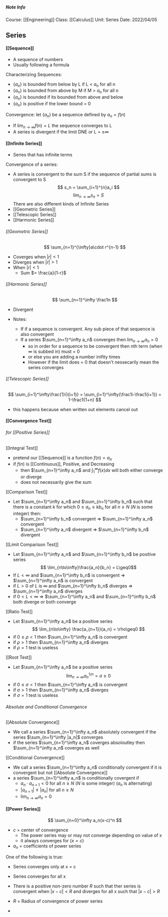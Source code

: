 ##### Note Info
Course: [[Engineering]]
Class: [[Calculus]]
Unit: Series
Date: 2022/04/05


## Series
#### [[Sequence]]
- A sequence of numbers
- Usually following a formula

Characterizing Sequences:
- {$a_n$} is bounded from below by L if L < $a_n$ for all n
- {$a_n$} is bounded from above by M if M > $a_n$ for all n
- {$a_n$} is bounded if its bounded from above and below
- {$a_n$} is positive if the lower bound = 0

Convergence:
let {$a_n$} be a sequence defined by $a_n = f(n)$ 
- If $\lim_{n\to\infty} f(n) = L$ the sequence converges to L
- A series is divergent if the limit DNE or L = $\pm \infty$ 

#### [[Infinite Series]]
- Series that has infinite terms

Convergence of a series:
- A series is convergent to the sum S if the sequence of partial sums is convergent to S
$$ s_n = \sum_{i=1}^{n}a_i $$
$$ \lim_{n\to\infty}s_n = S $$
There are also different kinds of Infinite Series
- [[Geometric Series]]
- [[Telescopic Series]]
- [[Harmonic Series]]

###### [[Geometric Series]]
$$ \sum_{n=1}^{\infty}a\cdot r^{n-1} $$
- Coverges when $|r| <1$
- Diverges when $|r| > 1$
- When $|r| < 1$
	- Sum $= \frac{a}{1-r}$

###### [[Harmonic Series]]
$$ \sum_{n=1}^\infty \frac1n $$
- Divergent


- Notes:
	- If if a sequence is convergent. Any sub piece of that sequence is also convergent
	- If a series $\sum_{n=1}^\infty a_n$ converges then $\lim_{n\to\infty} a_n = 0$
		- so in order for a sequence to be convergent then nth term (when $\infty$ is subbed in) must = 0
		- or else you are adding a number inifity times
		- However if the limit does = 0 that doesn't nessecarily mean the series converges

###### [[Telescopic Series]]
$$ \sum_{i=1}^\infty\frac{1}{i(i+1)} = \sum_{i=1}^\infty(\frac1i-\frac1{i+1}) = 1-\frac1{1+n} $$
- this happens because when written out elements cancel out

#### [[Convergence Test]]
###### for [[Positive Series]]
[[Integral Test]]
- pretend our [[Sequence]] is a function $f(n) = a_n$
- if $f(n)$ is [[Continuous]], Positive, and Decreasing
	- then $\sum_{n=1}^\infty a_n$ and $\int_1^\infty f(x)dx$ will both either converge or diverge
	- does not necessarily give the sum

[[Comparison Test]]
- Let $\sum_{n=1}^\infty a_n$ and $\sum_{n=1}^\infty b_n$ such that there is a constant $k$ for which $0 \leq a_n \leq kb_n$ for all $n \geq N$ ($N$ is some integer) then:
	- $\sum_{n=1}^\infty b_n$ convergent $\Longrightarrow$ $\sum_{n=1}^\infty a_n$ convergent
	- $\sum_{n=1}^\infty a_n$ divergent $\Longrightarrow$ $\sum_{n=1}^\infty b_n$ divergent

[[Limit Comparison Test]]
- Let $\sum_{n=1}^\infty a_n$ and $\sum_{n=1}^\infty b_n$ be positive series
$$ \lim_{n\to\infty}\frac{a_n}{b_n}  = L\geq0$$
- If $L<\infty$ and $\sum_{n=1}^\infty b_n$ is convergent $\Longrightarrow$ $\sum_{n=1}^\infty a_n$ is convergent
- if $L>0$ of $L$ is  $\infty$ and $\sum_{n=1}^\infty b_n$ diverges $\Longrightarrow$ $\sum_{n=1}^\infty a_n$ diverges
- if $0<L<\infty$ $\Longrightarrow$ $\sum_{n=1}^\infty a_n$ and $\sum_{n=1}^\infty b_n$ both diverge or both converge

[[Ratio Test]]
- Let $\sum_{n=1}^\infty a_n$ be a positive series
$$ \lim_{n\to\infty} \frac{a_{n+1}}{a_n} = \rho\geq0 $$
- if $0\leq\rho<1$ then $\sum_{n=1}^\infty a_n$ is convergent
- if $\rho>1$ then $\sum_{n=1}^\infty a_n$ diverges
- if $\rho = 1$ test is useless

[[Root Test]]
- Let $\sum_{n=1}^\infty a_n$ be a positive series
$$ \lim_{n\to\infty} a_n^{1/n} = \sigma\geq0 $$
- if $0\leq\sigma<1$ then $\sum_{n=1}^\infty a_n$ is convergent
- if $\sigma > 1$ then $\sum_{n=1}^\infty a_n$ diverges
- if $\sigma = 1$ test is useless

###### Absolute and Conditional Convergence
[[Absolute Convergence]]
- We call a series $\sum_{n=1}^\infty a_n$ absolutely convergent if the series $\sum_{n=1}^\infty |a_n|$  converges
- if the series $\sum_{n=1}^\infty a_n$ coverges absoloutley then $\sum_{n=1}^\infty a_n$ coverges as well

[[Conditional Convergence]]
- We call a series $\sum_{n=1}^\infty a_n$ conditionally convergent if it is convergent but not [[Absolute Convergence]]
- a series $\sum_{n=1}^\infty a_n$ is conditionally covergent if
	- $a_n\cdot a_{n+1} < 0$ for all $n\geq N$ ($N$ is some integer) ($a_n$ is alternating)
	- $|a_{n+1}| \leq |a_n|$ for all $n\geq N$
	- $\lim_{n\to\infty} a_n = 0$

#### [[Power Series]]
$$ \sum_{n=0}^\infty a_n(x-c)^n $$
- $c$ = center of convergence
	- The power series may or may not converge depending on value of x
	- it always converges for ($x = c$)
- $a_n$ = coefficients of power series

One of the following is true:
- Series converges only at x = c
- Series converges for all x
- There is a positive non-zero number $R$ such that ther series is convergent when $|x-c| < R$ and diverges for all x such that $|x-c| > R$


- $R$ = Radius of convergence of power series
- 